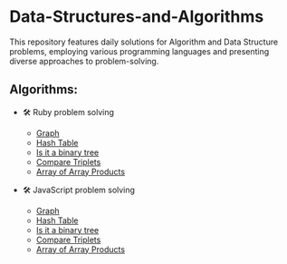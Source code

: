 # Data-Structures-and-Algorithms
This repository features daily solutions for Algorithm and Data Structure problems, employing various programming languages and presenting diverse approaches to problem-solving.

## Algorithms:
  - 🛠 Ruby problem solving
    - [Graph](./problem-solving-js/graph.js)
    - [Hash Table](./problem-solving-js/hashTable.js)
    - [Is it a binary tree](./problem-solving-js/is-it-a-binary-search-tree.js)
    - [Compare Triplets](./problem-solving-js/compareTriplets.js)
    - [Array of Array Products](./problem-solving-js/arrayOfArrayProducts.js)

  - 🛠 JavaScript problem solving
    - [Graph](./problem-solving-js/graph.js)
    - [Hash Table](./problem-solving-js/hashTable.js)
    - [Is it a binary tree](./problem-solving-js/is-it-a-binary-search-tree.js)
    - [Compare Triplets](./problem-solving-js/compareTriplets.js)
    - [Array of Array Products](./problem-solving-js/arrayOfArrayProducts.js)
